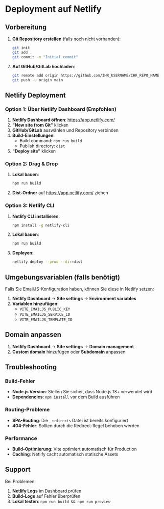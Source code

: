 # Deployment auf Netlify

## Vorbereitung

1. **Git Repository erstellen** (falls noch nicht vorhanden):
   ```bash
   git init
   git add .
   git commit -m "Initial commit"
   ```

2. **Auf GitHub/GitLab hochladen**:
   ```bash
   git remote add origin https://github.com/IHR_USERNAME/IHR_REPO_NAME.git
   git push -u origin main
   ```

## Netlify Deployment

### Option 1: Über Netlify Dashboard (Empfohlen)

1. **Netlify Dashboard öffnen**: https://app.netlify.com/
2. **"New site from Git"** klicken
3. **GitHub/GitLab** auswählen und Repository verbinden
4. **Build-Einstellungen**:
   - Build command: `npm run build`
   - Publish directory: `dist`
5. **"Deploy site"** klicken

### Option 2: Drag & Drop

1. **Lokal bauen**:
   ```bash
   npm run build
   ```
2. **Dist-Ordner** auf https://app.netlify.com/ ziehen

### Option 3: Netlify CLI

1. **Netlify CLI installieren**:
   ```bash
   npm install -g netlify-cli
   ```

2. **Lokal bauen**:
   ```bash
   npm run build
   ```

3. **Deployen**:
   ```bash
   netlify deploy --prod --dir=dist
   ```

## Umgebungsvariablen (falls benötigt)

Falls Sie EmailJS-Konfiguration haben, können Sie diese in Netlify setzen:

1. **Netlify Dashboard** → **Site settings** → **Environment variables**
2. **Variablen hinzufügen**:
   - `VITE_EMAILJS_PUBLIC_KEY`
   - `VITE_EMAILJS_SERVICE_ID`
   - `VITE_EMAILJS_TEMPLATE_ID`

## Domain anpassen

1. **Netlify Dashboard** → **Site settings** → **Domain management**
2. **Custom domain** hinzufügen oder **Subdomain** anpassen

## Troubleshooting

### Build-Fehler
- **Node.js Version**: Stellen Sie sicher, dass Node.js 18+ verwendet wird
- **Dependencies**: `npm install` vor dem Build ausführen

### Routing-Probleme
- **SPA-Routing**: Die `_redirects` Datei ist bereits konfiguriert
- **404-Fehler**: Sollten durch die Redirect-Regel behoben werden

### Performance
- **Build-Optimierung**: Vite optimiert automatisch für Production
- **Caching**: Netlify cacht automatisch statische Assets

## Support

Bei Problemen:
1. **Netlify Logs** im Dashboard prüfen
2. **Build-Logs** auf Fehler überprüfen
3. **Lokal testen**: `npm run build && npm run preview` 